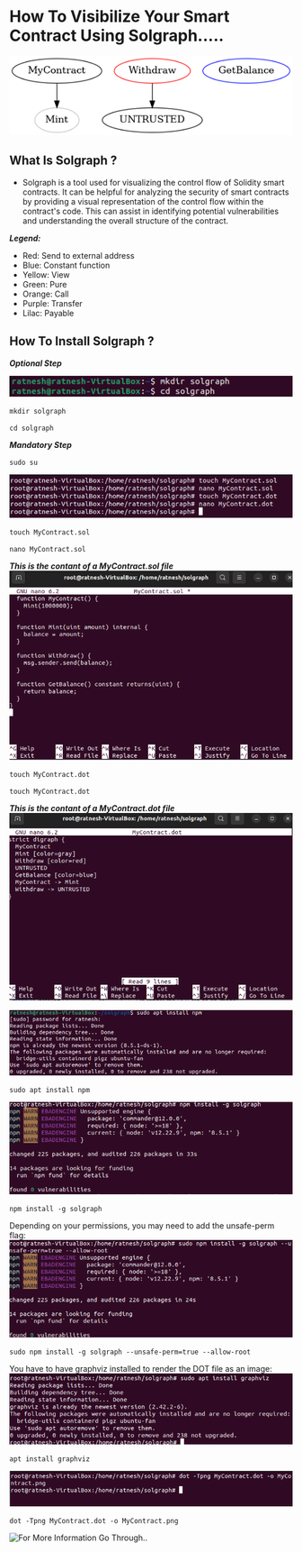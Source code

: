 # How To Visibilize Your Smart Contract Using Solgraph.....
![OutputImage](src/MyContract.png)
## What Is Solgraph ?
- Solgraph is a tool used for visualizing the control flow of Solidity smart contracts. It can be helpful for analyzing the security of smart contracts by providing a visual representation of the control flow within the contract's code. This can assist in identifying potential vulnerabilities and understanding the overall structure of the contract.

***Legend:***
   * Red: Send to external address
   * Blue: Constant function
   * Yellow: View
   * Green: Pure
   * Orange: Call
   * Purple: Transfer
   * Lilac: Payable
## How To Install Solgraph ?
***Optional Step***

![Image](<src/Screenshot from 2024-04-14 10-44-08.png>)

```
mkdir solgraph 
```
```
cd solgraph
```
***Mandatory Step***
```
sudo su
```
![Image](<src/Screenshot from 2024-04-14 11-11-25.png>)
```
touch MyContract.sol
```
```
nano MyContract.sol
```
***This is the contant of a MyContract.sol file***
![Image](<src/Screenshot from 2024-04-14 11-10-24.png>)
```
touch MyContract.dot
```
```
touch MyContract.dot
```
***This is the contant of a MyContract.dot file***
![Image](<src/Screenshot from 2024-04-14 11-17-24.png>)

![Image](<src/Screenshot from 2024-04-14 10-48-04.png>)
```
sudo apt install npm
```
![Image](<src/Screenshot from 2024-04-14 11-12-16.png>)
```
npm install -g solgraph
```
Depending on your permissions, you may need to add the unsafe-perm flag:
![Image](<src/Screenshot from 2024-04-14 11-12-49.png>)
```
sudo npm install -g solgraph --unsafe-perm=true --allow-root
```
You have to have graphviz installed to render the DOT file as an image:
![Image](<src/Screenshot from 2024-04-14 11-13-15.png>)
```
apt install graphviz
```
![Image](<src/Screenshot from 2024-04-14 11-17-50.png>)
```
dot -Tpng MyContract.dot -o MyContract.png
```

![For More Information Go Through..](https://github.com/raineorshine/solgraph)